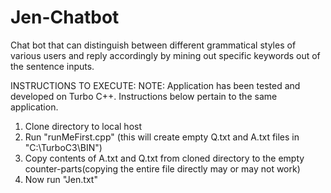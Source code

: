 # Jen-Chatbot
Chat bot that can distinguish between different grammatical styles of various users and reply accordingly by mining out specific keywords out of the sentence inputs.

INSTRUCTIONS TO EXECUTE:
NOTE: Application has been tested and developed on Turbo C++. Instructions below pertain to the same application. 
1) Clone directory to local host
2) Run "runMeFirst.cpp" (this will create empty Q.txt and A.txt files in "C:\TurboC3\BIN")
3) Copy contents of A.txt and Q.txt from cloned directory to the empty counter-parts(copying the entire file directly may or may not work)
4) Now run "Jen.txt"

